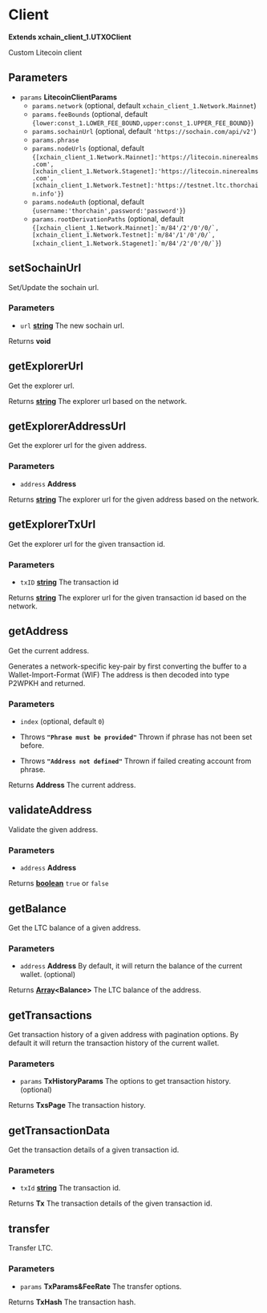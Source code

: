 # Client

**Extends xchain_client_1.UTXOClient**

Custom Litecoin client

## Parameters

-   `params` **LitecoinClientParams** 
    -   `params.network`   (optional, default `xchain_client_1.Network.Mainnet`)
    -   `params.feeBounds`   (optional, default `{lower:const_1.LOWER_FEE_BOUND,upper:const_1.UPPER_FEE_BOUND}`)
    -   `params.sochainUrl`   (optional, default `'https://sochain.com/api/v2'`)
    -   `params.phrase`  
    -   `params.nodeUrls`   (optional, default `{[xchain_client_1.Network.Mainnet]:'https://litecoin.ninerealms.com',[xchain_client_1.Network.Stagenet]:'https://litecoin.ninerealms.com',[xchain_client_1.Network.Testnet]:'https://testnet.ltc.thorchain.info'}`)
    -   `params.nodeAuth`   (optional, default `{username:'thorchain',password:'password'}`)
    -   `params.rootDerivationPaths`   (optional, default ``{[xchain_client_1.Network.Mainnet]:`m/84'/2'/0'/0/`,[xchain_client_1.Network.Testnet]:`m/84'/1'/0'/0/`,[xchain_client_1.Network.Stagenet]:`m/84'/2'/0'/0/`}``)

## setSochainUrl

Set/Update the sochain url.

### Parameters

-   `url` **[string][1]** The new sochain url.

Returns **void** 

## getExplorerUrl

Get the explorer url.

Returns **[string][1]** The explorer url based on the network.

## getExplorerAddressUrl

Get the explorer url for the given address.

### Parameters

-   `address` **Address** 

Returns **[string][1]** The explorer url for the given address based on the network.

## getExplorerTxUrl

Get the explorer url for the given transaction id.

### Parameters

-   `txID` **[string][1]** The transaction id

Returns **[string][1]** The explorer url for the given transaction id based on the network.

## getAddress

Get the current address.

Generates a network-specific key-pair by first converting the buffer to a Wallet-Import-Format (WIF)
The address is then decoded into type P2WPKH and returned.

### Parameters

-   `index`   (optional, default `0`)


-   Throws **`"Phrase must be provided"`** Thrown if phrase has not been set before.
-   Throws **`"Address not defined"`** Thrown if failed creating account from phrase.

Returns **Address** The current address.

## validateAddress

Validate the given address.

### Parameters

-   `address` **Address** 

Returns **[boolean][2]** `true` or `false`

## getBalance

Get the LTC balance of a given address.

### Parameters

-   `address` **Address** By default, it will return the balance of the current wallet. (optional)

Returns **[Array][3]&lt;Balance>** The LTC balance of the address.

## getTransactions

Get transaction history of a given address with pagination options.
By default it will return the transaction history of the current wallet.

### Parameters

-   `params` **TxHistoryParams** The options to get transaction history. (optional)

Returns **TxsPage** The transaction history.

## getTransactionData

Get the transaction details of a given transaction id.

### Parameters

-   `txId` **[string][1]** The transaction id.

Returns **Tx** The transaction details of the given transaction id.

## transfer

Transfer LTC.

### Parameters

-   `params` **TxParams&FeeRate** The transfer options.

Returns **TxHash** The transaction hash.

[1]: https://developer.mozilla.org/docs/Web/JavaScript/Reference/Global_Objects/String

[2]: https://developer.mozilla.org/docs/Web/JavaScript/Reference/Global_Objects/Boolean

[3]: https://developer.mozilla.org/docs/Web/JavaScript/Reference/Global_Objects/Array
